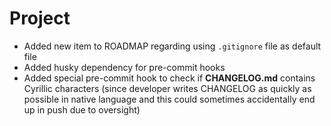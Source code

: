 # Project

- Added new item to ROADMAP regarding using `.gitignore` file as default file
- Added husky dependency for pre-commit hooks
- Added special pre-commit hook to check if **CHANGELOG.md** contains Cyrillic characters (since developer writes CHANGELOG as quickly as possible in native language and this could sometimes accidentally end up in push due to oversight)
